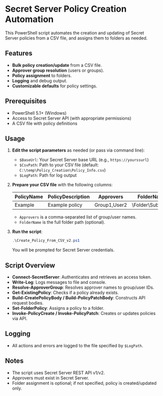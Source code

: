 # Secret Server Policy Creation Automation

This PowerShell script automates the creation and updating of Secret Server policies from a CSV file, and assigns them to folders as needed.

## Features

- **Bulk policy creation/update** from a CSV file.
- **Approver group resolution** (users or groups).
- **Policy assignment** to folders.
- **Logging** and debug output.
- **Customizable defaults** for policy settings.

## Prerequisites

- PowerShell 5.1+ (Windows)
- Access to Secret Server API (with appropriate permissions)
- A CSV file with policy definitions

## Usage

1. **Edit the script parameters** as needed (or pass via command line):

    - `$BaseUrl`: Your Secret Server base URL (e.g., `https://yourssurl`)
    - `$CsvPath`: Path to your CSV file (default: `C:\temp\Policy_Creation\Policy_Info.csv`)
    - `$LogPath`: Path for log output

2. **Prepare your CSV file** with the following columns:

    | PolicyName | PolicyDescription | Approvers           | FolderName         |
    |------------|------------------|---------------------|--------------------|
    | Example    | Example policy   | Group1,User2        | \Folder\Subfolder  |

    - `Approvers` is a comma-separated list of group/user names.
    - `FolderName` is the full folder path (optional).

3. **Run the script**:

    ```powershell
    .\Create_Policy_From_CSV_v2.ps1
    ```

    You will be prompted for Secret Server credentials.

## Script Overview

- **Connect-SecretServer**: Authenticates and retrieves an access token.
- **Write-Log**: Logs messages to file and console.
- **Resolve-ApproverGroup**: Resolves approver names to group/user IDs.
- **Get-ExistingPolicy**: Checks if a policy already exists.
- **Build-CreatePolicyBody / Build-PolicyPatchBody**: Constructs API request bodies.
- **Set-FolderPolicy**: Assigns a policy to a folder.
- **Invoke-PolicyCreate / Invoke-PolicyPatch**: Creates or updates policies via API.

## Logging

- All actions and errors are logged to the file specified by `$LogPath`.

## Notes

- The script uses Secret Server REST API v1/v2.
- Approvers must exist in Secret Server.
- Folder assignment is optional; if not specified, policy is created/updated only.
